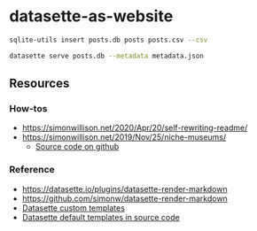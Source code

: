 # datasette-as-website

```bash
sqlite-utils insert posts.db posts posts.csv --csv

datasette serve posts.db --metadata metadata.json
```

## Resources

### How-tos

- https://simonwillison.net/2020/Apr/20/self-rewriting-readme/
- https://simonwillison.net/2019/Nov/25/niche-museums/
  - [Source code on github](https://github.com/simonw/museums)

### Reference

- https://datasette.io/plugins/datasette-render-markdown
- https://github.com/simonw/datasette-render-markdown
- [Datasette custom templates](https://docs.datasette.io/en/0.32/custom_templates.html#custom-templates)
- [Datasette default templates in source code](https://github.com/simonw/datasette/blob/main/datasette/templates/index.html)
